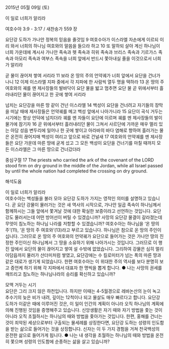 2015년 05월 09일 (토)

이 일로 너희가 알리라



여호수아 3:9 - 3:17 / 새찬송가 559 장


요단강 도하가 가나안 정복의  믿음을 줄것임
9 여호수아가 이스라엘 자손에게 이르되 이리 와서 너희의 하나님 여호와의 말씀을 들으라 하고 10 또 말하되 살아 계신 하나님이 너희 가운데에 계시사 가나안 족속과 헷 족속과 히위 족속과 브리스 족속과 기르가스 족속과 아모리 족속과 여부스 족속을 너희 앞에서 반드시 쫓아내실 줄을 이것으로서 너희가 알리라 

곧 물이 끊어져 쌓여 서리라 
11 보라 온 땅의 주의 언약궤가 너희 앞에서 요단을 건너가나니 12 이제 이스라엘 지파 중에서 각 지파에 한 사람씩 열두 명을 택하라 13 온 땅의 주 여호와의 궤를 멘 제사장들의 발바닥이 요단 물을 밟고 멈추면 요단 물 곧 위에서부터 흘러내리던 물이 끊어지고 한 곳에 쌓여 서리라 

넘치는 요단강을 마른 땅 같이 건넌 이스라엘
14 백성이 요단을 건너려고 자기들의 장막을 떠날 때에 제사장들은 언약궤를 메고 백성 앞에서 나아가니라 15 요단이 곡식 거두는 시기에는 항상 언덕에 넘치더라 궤를 멘 자들이 요단에 이르며 궤를 멘 제사장들의 발이 물가에 잠기자 16 곧 위에서부터 흘러내리던 물이 그쳐서 사르단에 가까운 매우 멀리 있는 아담 성읍 변두리에 일어나 한 곳에 쌓이고 아라바의 바다 염해로 향하여 흘러가는 물은 온전히 끊어지매 백성이 여리고 앞으로 바로 건널새 17 여호와의 언약궤를 멘 제사장들은 요단 가운데 마른 땅에 굳게 섰고 그 모든 백성이 요단을 건너기를 마칠 때까지 모든 이스라엘은 그 마른 땅으로 건너갔더라  

중심구절 17 The priests who carried the ark of the covenant of the LORD stood firm on dry ground in the middle of the Jordan, while all Israel passed by until the whole nation had completed the crossing on dry ground.

해석도움





이 일로 너희가 알리라  
여호수아는 백성들을 불러 모아 요단강 도하가 가지는 영적인 의미를 설명하고 있습니다. 곧 요단 강물이 물러가는 것은 새 역사의 시작으로, 가나안 일곱 족속이 하나님께서 함께하시는 그들 앞에서 쫓겨날 것에 대한 확실한 보증이라고 선언하는 것입니다. 요단강도 물러서는데 어떤 방어선이 버틸 수 있겠습니까?  사망의 요단강 물결이 갈라졌는데 무엇이 침노하는 하나님 나라를 저항할 수 있겠습니까? 여호수아는 하나님을 ‘온 땅의 주’(11), ‘온 땅의 주 여호와’(13)라고 부르고 있습니다. 하나님은 참으로 온 땅의 주인이십니다. 그러므로 온 땅의 주 여호와의 언약궤가 요단으로 들어가는 것은 가나안 땅의 진정한 주인이신 하나님께서 그 땅을 소유하기 위해 나아가시는 것입니다. 그러므로 이 행진 앞에서 요단의 물이 끊어지고 쌓여 설 수밖에 없었습니다. 그리하여 강물은 심히 멀리 아담읍까지 물러가 산더미처럼 쌓였고, 요단강에는 수 킬로미터가 넘는 폭의 마른 땅과 같은 대로가 생기게 되었습니다. 한편 여호수아는 이 위대한 주의 역사를 보다 분명히 보고 증언케 하기 위해 각 지파에서 대표자 한 명씩을 뽑게 합니다.
●  나는 사망의 권세를 깨뜨리고 침노하는 하나님나라의 승리를 확신하고 있습니까?     


모맥 거두는 시기  
요단은 그리 크지 않은 하천입니다. 하지만 이때는 4-5월경으로 레바논산의 눈이 녹고 추수기의 늦은 비가 내려, 깊이는 12척이나 되고 물살도 매우 빠르다고 합니다. 요단강 도하가 이같은 때에 이루어진 것은, 이 일이 인간의 계획이 아니라 오직 하나님의 계획에 의해 진행된 것임을 증명해주고 있습니다. 신앙생활은 자기 때와 자기 방법을 좇는 것이 아니라 오직 초월하시는 하나님의 때와 방법을 좇아가는 것입니다. 한편, 홍해를 건너는 것이 죄악된 세상으로부터 구출되는 물세례를 상징한다면, 요단강 도하는 성령의 인도함을 받는 삶으로 들어가는 것을 상징합니다. 신자는 이 두 가지 경험을 거쳐 천국백성의 온전한 삶으로 들어가게 됩니다.
●  나는 내 생각을 초월하는 하나님의 때와 방법을 온전히 쫓으며 성령의 인도함에 순종하는 삶을 살고 있습니까?
